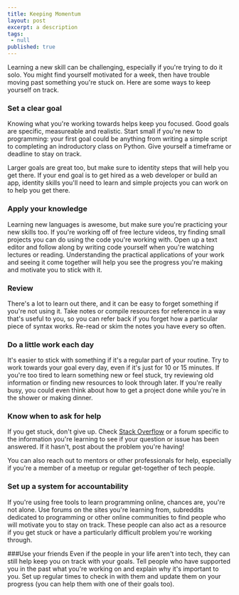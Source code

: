 ```yaml
---
title: Keeping Momentum
layout: post
excerpt: a description
tags:
 - null
published: true
---
```


Learning a new skill can be challenging, especially if you're trying to do it solo. You might find yourself motivated for a week, then have trouble moving past something you're stuck on. Here are some ways to keep yourself on track.

### Set a clear goal
Knowing what you're working towards helps keep you focused. Good goals are specific, measureable and realistic. Start small if you're new to programming: your first goal could be anything from writing a simple script to completing an indroductory class on Python. Give yourself a timeframe or deadline to stay on track.

Larger goals are great too, but make sure to identity steps that will help you get there. If your end goal is to get hired as a web developer or build an app, identity skills you'll need to learn and simple projects you can work on to help you get there.

### Apply your knowledge
Learning new languages is awesome, but make sure you're practicing your new skills too. If you're working off of free lecture videos, try finding small projects you can do using the code you're working with. Open up a text editor and follow along by writing code yourself when you're watching lectures or reading. Understanding the practical applications of your work and seeing it come together will help you see the progress you're making and motivate you to stick with it.

### Review
There's a lot to learn out there, and it can be easy to forget something if you're not using it. Take notes or compile resources for reference in a way that's useful to you, so you can refer back if you forget how a particular piece of syntax works. Re-read or skim the notes you have every so often.

### Do a little work each day
It's easier to stick with something if it's a regular part of your routine. Try to work towards your goal every day, even if it's just for 10 or 15 minutes. If you're too tired to learn something new or feel stuck, try reviewing old information or finding new resources to look through later. If you're really busy, you could even think about how to get a project done while you're in the shower or making dinner.

### Know when to ask for help
If you get stuck, don't give up. Check [Stack Overflow](https://stackoverflow.com/) or a forum specific to the information you're learning to see if your question or issue has been answered. If it hasn't, post about the problem you're having!

You can also reach out to mentors or other professionals for help, especially if you're a member of a meetup or regular get-together of tech people.

### Set up a system for accountability
If you're using free tools to learn programming online, chances are, you're not alone. Use forums on the sites you're learning from, subreddits dedicated to programming or other online communities to find people who will motivate you to stay on track. These people can also act as a resource if you get stuck or have a particularly difficult problem you're working through.

###Use your friends
Even if the people in your life aren't into tech, they can still help keep you on track with your goals. Tell people who have supported you in the past what you're working on and explain why it's important to you. Set up regular times to check in with them and update them on your progress (you can help them with one of their goals too).

